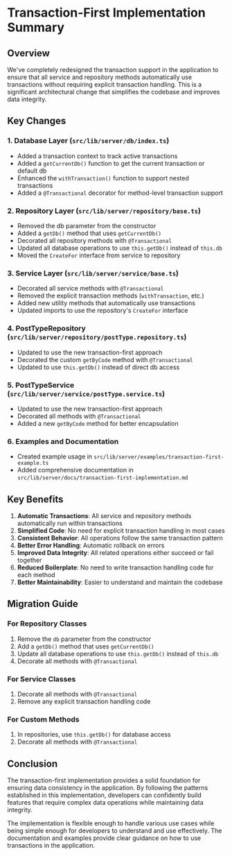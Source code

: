 # Transaction-First Implementation Summary

## Overview

We've completely redesigned the transaction support in the application to ensure that all service and repository methods automatically use transactions without requiring explicit transaction handling. This is a significant architectural change that simplifies the codebase and improves data integrity.

## Key Changes

### 1. Database Layer (`src/lib/server/db/index.ts`)

- Added a transaction context to track active transactions
- Added a `getCurrentDb()` function to get the current transaction or default db
- Enhanced the `withTransaction()` function to support nested transactions
- Added a `@Transactional` decorator for method-level transaction support

### 2. Repository Layer (`src/lib/server/repository/base.ts`)

- Removed the db parameter from the constructor
- Added a `getDb()` method that uses `getCurrentDb()`
- Decorated all repository methods with `@Transactional`
- Updated all database operations to use `this.getDb()` instead of `this.db`
- Moved the `CreateFor` interface from service to repository

### 3. Service Layer (`src/lib/server/service/base.ts`)

- Decorated all service methods with `@Transactional`
- Removed the explicit transaction methods (`withTransaction`, etc.)
- Added new utility methods that automatically use transactions
- Updated imports to use the repository's `CreateFor` interface

### 4. PostTypeRepository (`src/lib/server/repository/postType.repository.ts`)

- Updated to use the new transaction-first approach
- Decorated the custom `getByCode` method with `@Transactional`
- Updated to use `this.getDb()` instead of direct db access

### 5. PostTypeService (`src/lib/server/service/postType.service.ts`)

- Updated to use the new transaction-first approach
- Decorated all methods with `@Transactional`
- Added a new `getByCode` method for better encapsulation

### 6. Examples and Documentation

- Created example usage in `src/lib/server/examples/transaction-first-example.ts`
- Added comprehensive documentation in `src/lib/server/docs/transaction-first-implementation.md`

## Key Benefits

1. **Automatic Transactions**: All service and repository methods automatically run within transactions
2. **Simplified Code**: No need for explicit transaction handling in most cases
3. **Consistent Behavior**: All operations follow the same transaction pattern
4. **Better Error Handling**: Automatic rollback on errors
5. **Improved Data Integrity**: All related operations either succeed or fail together
6. **Reduced Boilerplate**: No need to write transaction handling code for each method
7. **Better Maintainability**: Easier to understand and maintain the codebase

## Migration Guide

### For Repository Classes

1. Remove the `db` parameter from the constructor
2. Add a `getDb()` method that uses `getCurrentDb()`
3. Update all database operations to use `this.getDb()` instead of `this.db`
4. Decorate all methods with `@Transactional`

### For Service Classes

1. Decorate all methods with `@Transactional`
2. Remove any explicit transaction handling code

### For Custom Methods

1. In repositories, use `this.getDb()` for database access
2. Decorate all methods with `@Transactional`

## Conclusion

The transaction-first implementation provides a solid foundation for ensuring data consistency in the application. By following the patterns established in this implementation, developers can confidently build features that require complex data operations while maintaining data integrity.

The implementation is flexible enough to handle various use cases while being simple enough for developers to understand and use effectively. The documentation and examples provide clear guidance on how to use transactions in the application.
